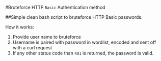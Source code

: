 #Bruteforce HTTP `Basic` Authentication method


##Simple clean bash script to bruteforce HTTP Basic passwords.


How it works:
1. Provide user name to bruteforce
2. Username is paired with password in wordlist, encoded and sent off with a curl request
3. If any other status code than `401` is returned, the password is valid.

    
